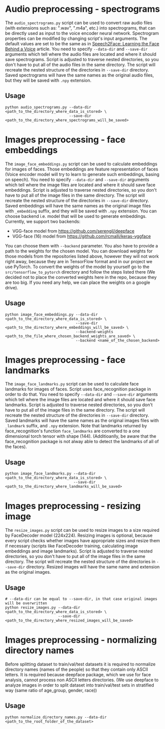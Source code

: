 # Audio preprocessing - spectrograms

The `audio_spectrograms.py` script can be used to convert raw audio files (with extensions such as: ".wav", ".m4a", etc.) into spectrograms, that can be directly used as input to the voice encoder neural network.
Spectrogram properties can be modified by changing script's input arguments. The default values are set to be the same as in [Speech2Face: Learning the Face Behind a Voice](https://arxiv.org/abs/1905.09773) article.
You need to specify `--data-dir` and `--save-dir` arguments which tell where the audio files are located and where it should save spectrograms. Script is adjusted to traverse nested directories, so you don't have to put all of the audio files in the same directory. The script will recreate the nested structure of the directories in `--save-dir` directory. Saved spectrograms will have the same names as the original audio files, but they will be saved with `.npy` extension.

## Usage
```shell
python audio_spectrograms.py --data-dir <path_to_the_directory_where_data_is_stored> \
                             --save-dir <path_to_the_directory_where_spectrograms_will_be_saved>
```

# Images preprocessing - face embeddings

The `image_face_embeddings.py` script can be used to calculate embeddings for images of faces. Those embeddings are feature representation of faces (Voice encoder model will try to learn to generate such embeddings, basing on speech).
You need to specify `--data-dir` and `--save-dir` arguments which tell where the image files are located and where it should save face embeddings. Script is adjusted to traverse nested directories, so you don't have to put all of the image files in the same directory. The script will recreate the nested structure of the directories in `--save-dir` directory. Saved embeddings will have the same names as the original image files with `_embedding` suffix, and they will be saved with `.npy` extension.
You can choose backend i.e. model that will be used to generate embeddings. Currently, we support two backends:
- VGG-face model from https://github.com/serengil/deepface
- VGG-face (16) model from https://github.com/rcmalli/keras-vggface

You can choose them with `--backend` parameter. You also have to provide a path to the weights for the chosen model. You can download weights for those models from the repositories listed above, however they will not work right away, because they are in TensorFlow format and in our project we use PyTorch. To convert the weights of the model by yourself go to the `src/tensorflow_to_pytorch` directory and follow the steps listed there (We decided not to place the converted weights here in the repo, because they are too big. If you need any help, we can place the weights on a google drive).

## Usage
```shell
python image_face_embeddings.py --data-dir <path_to_the_directory_where_data_is_stored> \
                                --save-dir <path_to_the_directory_where_embeddings_will_be_saved> \
                                --backend-weights <path_to_the_file_where_chosen_backend_weights_are_saved> \
                                --backend <name_of_the_chosen_backend>
```


# Images preprocessing - face landmarks

The `image_face_landmarks.py` script can be used to calculate face landmarks for images of faces. Script uses face_recognition package in order to do that. You need to specify `--data-dir` and `--save-dir` arguments which tell where the image files are located and where it should save face landmarks. Script is adjusted to traverse nested directories, so you don't have to put all of the image files in the same directory. The script will recreate the nested structure of the directories in `--save-dir` directory. Saved landmarks will have the same names as the original images files with `_landmark` suffix, and `.npy` extension. Note that landmarks returned by face_recognition's function `face_landmarks` are converted to a one dimensional torch tensor with shape (144). (Additioanlly, be aware that the face_recognition package is not alway able to detect the landmarks of all of the faces).

## Usage
```shell
python image_face_landmarks.py --data-dir <path_to_the_directory_where_data_is_stored> \
                               --save-dir <path_to_the_directory_where_landmarks_will_be_saved>
```


# Images preprocessing - resizing image

The `resize_images.py` script can be used to resize images to a size required by FaceDecoder model (224x224). Resizing images is optional, because every script checks whether images have appropriate sizes and resize them if necessary (scripts like FaceDecoder training, calculating image embeddings and image landmarks). Script is adjusted to traverse nested directories, so you don't have to put all of the image files in the same directory. The script will recreate the nested structure of the directories in `--save-dir` directory. Resized images will have the same name and extension as the original images.

## Usage
```shell
# --data-dir can be equal to --save-dir, in that case original images will be overwritten
python resize_images.py --data-dir <path_to_the_directory_where_data_is_stored> \
                        --save-dir <path_to_the_directory_where_resized_images_will_be_saved>
```


# Images preprocessing - normalizing directory names
Before splitting dataset to train/val/test datasets it is required to normalize directory names (names of the people) so that they contain only ASCII letters. It is required because deepface package, which we use for face analysis, cannot process non ASCII letters directories. (We use deepface to analyze images in order to split dataset into train/val/test sets in stratified way (same ratio of age_group, gender, race))

## Usage
```shell
python normalize_directory_names.py --data-dir <path_to_the_root_folder_of_the_dataset>
```